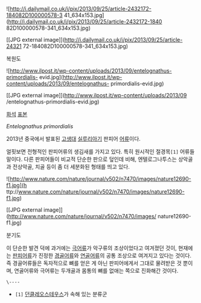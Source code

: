 ![http://i.dailymail.co.uk/i/pix/2013/09/25/article-2432172-184082D100000578-3
41_634x153.jpg](http://i.dailymail.co.uk/i/pix/2013/09/25/article-2432172-1840
82D100000578-341_634x153.jpg)

[[JPG external image]](http://i.dailymail.co.uk/i/pix/2013/09/25/article-24321
72-184082D100000578-341_634x153.jpg)

복원도

![http://www.ilpost.it/wp-content/uploads/2013/09/entelognathus-primordialis-
evid.jpg](http://www.ilpost.it/wp-content/uploads/2013/09/entelognathus-
primordialis-evid.jpg)

[[JPG external image]](http://www.ilpost.it/wp-content/uploads/2013/09
/entelognathus-primordialis-evid.jpg)

[화석](%ED%99%94%EC%84%9D.md) [표본](%ED%91%9C%EB%B3%B8.md)

_Entelognathus primordialis_

2013년 중국에서 발표된 [고생대](%EA%B3%A0%EC%83%9D%EB%8C%80.md)
[실루리아기](%EC%8B%A4%EB%A3%A8%EB%A6%AC%EC%95%84%EA%B8%B0.md) 판피어
[어류](%EC%96%B4%EB%A5%98.md)이다.

얼핏보면 전형적인 판피어류의 생김새를 가지고 있다. 특히 원시적인 절경목`[1]` 어류들 말이다. 다른 판피어들이 비교적 단순한 판으로
덮인데 비해, 엔텔로그나투스는 상악골과 전상악골, 치골 등이 좀 더 세분화된 형태를 띄고 있다.

![http://www.nature.com/nature/journal/v502/n7470/images/nature12690-f1.jpg](h
ttp://www.nature.com/nature/journal/v502/n7470/images/nature12690-f1.jpg)

[[JPG external image]](http://www.nature.com/nature/journal/v502/n7470/images/
nature12690-f1.jpg)

분기도

이 단순한 발견 덕에 과거에는 [극어류](%EA%B7%B9%EC%96%B4%EB%A5%98.md)가 악구류의 조상이었다고 여겨졌던
것이, 현재에는 [판피어류](%ED%8C%90%ED%94%BC%EC%96%B4%EB%A5%98.md)가 진정한
[경골어류](%EA%B2%BD%EA%B3%A8%EC%96%B4%EB%A5%98.md)와
[연골어류](%EC%97%B0%EA%B3%A8%EC%96%B4%EB%A5%98.md)의 공통 조상으로 여겨지고 있다는 것이다. 즉
경골어류들은 독자적으로 뼈를 얻은 게 아닌 판피어에게서 그대로 물려받은 것 뿐이며, 연골어류와 극어류는 두개골과 몸통의 뼈를 없애는 쪽으로
진화해간 것이다.

`\----`

  * `[1]` [던클레오스테우스](%EB%8D%98%ED%81%B4%EB%A0%88%EC%98%A4%EC%8A%A4%ED%85%8C%EC%9A%B0%EC%8A%A4.md)가 속해 있는 분류군

